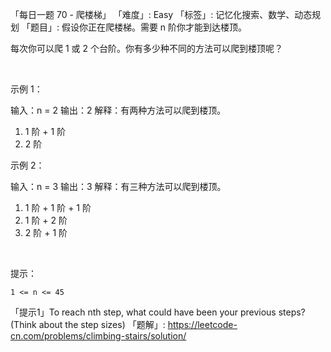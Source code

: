 「每日一题 70 - 爬楼梯」
「难度」: Easy
「标签」: 记忆化搜索、数学、动态规划
「题目」: 假设你正在爬楼梯。需要 n 阶你才能到达楼顶。

每次你可以爬 1 或 2 个台阶。你有多少种不同的方法可以爬到楼顶呢？

 

示例 1：

输入：n = 2
输出：2
解释：有两种方法可以爬到楼顶。
1. 1 阶 + 1 阶
2. 2 阶

示例 2：

输入：n = 3
输出：3
解释：有三种方法可以爬到楼顶。
1. 1 阶 + 1 阶 + 1 阶
2. 1 阶 + 2 阶
3. 2 阶 + 1 阶


 

提示：


	1 <= n <= 45


「提示1」To reach nth step, what could have been your previous steps? (Think about the step sizes)
「题解」: https://leetcode-cn.com/problems/climbing-stairs/solution/